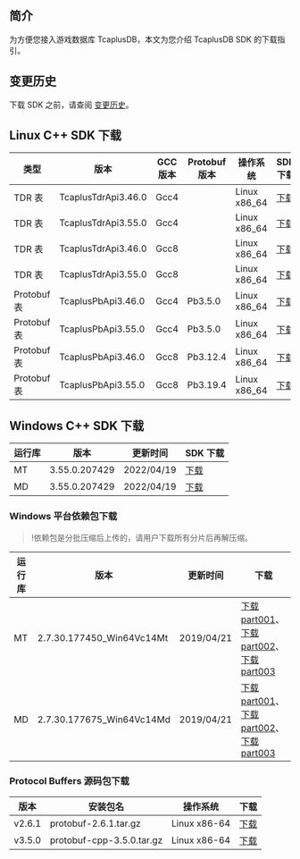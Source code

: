 
## 简介
为方便您接入游戏数据库 TcaplusDB，本文为您介绍 TcaplusDB SDK 的下载指引。

## 变更历史
下载 SDK 之前，请查阅 [变更历史](https://cloud.tencent.com/document/product/596/31926)。

## Linux C++ SDK 下载
| 类型   | 版本   | GCC 版本 | Protobuf 版本 | 操作系统| SDK下载             |                                                       
| ------- | ------- | ----------- | ------------ | ---------- |---------------------------- | 
| TDR 表 | TcaplusTdrApi3.46.0 | Gcc4  |  |Linux x86_64 | [下载](https://tcaplusdb-sdk-1301716906.cos.ap-shanghai.myqcloud.com/API/C%2B%2B/Linux/TcaplusTdrApi3.46.0Gcc4.tar.gz) |
| TDR 表 | 	TcaplusTdrApi3.55.0 | Gcc4 |  |Linux x86_64 | [下载](https://tcaplusdb-sdk-1301716906.cos.ap-shanghai.myqcloud.com/API/C%2B%2B/Linux/TcaplusTdrApi3.55.0Gcc4.tar.gz) |
| TDR 表 | TcaplusTdrApi3.46.0 | Gcc8  |  |Linux x86_64 | [下载](https://tcaplusdb-sdk-1301716906.cos.ap-shanghai.myqcloud.com/API/C%2B%2B/Linux/TcaplusTdrApi3.46.0Gcc8.tar.gz) |
| TDR 表 | TcaplusTdrApi3.55.0 | Gcc8  |  |Linux x86_64 | [下载](https://tcaplusdb-sdk-1301716906.cos.ap-shanghai.myqcloud.com/API/C%2B%2B/Linux/TcaplusTdrApi3.55.0Gcc8.tar.gz) |
| Protobuf 表 | TcaplusPbApi3.46.0 | Gcc4  |Pb3.5.0 |Linux x86_64 | [下载](https://tcaplusdb-sdk-1301716906.cos.ap-shanghai.myqcloud.com/API/C%2B%2B/Linux/TcaplusPbApi3.46.0Gcc4Pb3.5.0.tar.gz) |
| Protobuf 表 | TcaplusPbApi3.55.0 | Gcc4  |Pb3.5.0 |Linux x86_64 | [下载](https://tcaplusdb-sdk-1301716906.cos.ap-shanghai.myqcloud.com/API/C%2B%2B/Linux/TcaplusPbApi3.55.0Gcc4Pb3.5.0.tar.gz) |
| Protobuf 表 | TcaplusPbApi3.46.0 | Gcc8  |Pb3.12.4 |Linux x86_64 | [下载](https://tcaplusdb-sdk-1301716906.cos.ap-shanghai.myqcloud.com/API/C%2B%2B/Linux/TcaplusPbApi3.46.0Gcc8Pb3.12.4.tar.gz) |
| Protobuf 表 | TcaplusPbApi3.55.0 | Gcc8  |Pb3.19.4 |Linux x86_64 | [下载](https://tcaplusdb-sdk-1301716906.cos.ap-shanghai.myqcloud.com/API/C%2B%2B/Linux/TcaplusPbApi3.55.0Gcc8Pb3.19.4.tar.gz) |

## Windows C++ SDK 下载
| 运行库 | 版本          | 更新时间   | SDK 下载                                                     |
| ------ | ------------- | ---------- | ------------------------------------------------------------ |
| MT     | 3.55.0.207429 | 2022/04/19 | [下载](https://tcaplusdb-sdk-1301716906.cos.ap-shanghai.myqcloud.com/API/C%2B%2B/Windows/TDR/3.55.0/Tcaplus_API_3.55.0.207429_Win64Vc14MT_Release_20211028.zip) |
| MD     | 3.55.0.207429 | 2022/04/19 | [下载](https://tcaplusdb-sdk-1301716906.cos.ap-shanghai.myqcloud.com/API/C%2B%2B/Windows/TDR/3.55.0/Tcaplus_API_3.55.0.207429_Win64Vc14MD_Release_20220419.zip) |

### Windows 平台依赖包下载
>!依赖包是分批压缩后上传的，请用户下载所有分片后再解压缩。

| 运行库 | 版本                      | 更新时间   | 下载                                                         |
| ------ | ------------------------- | ---------- | ------------------------------------------------------------ |
| MT     | 2.7.30.177450_Win64Vc14Mt | 2019/04/21 | [下载 part001](https://main.qcloudimg.com/raw/536dc96c2137e7f1ba647889a279357c/TSF4G_BASE-2.7.30.177450_Win64Vc14Mt_Release.zip.001)、[下载 part002](https://main.qcloudimg.com/raw/6437a8decd3771bb61269a5af9328282/TSF4G_BASE-2.7.30.177450_Win64Vc14Mt_Release.zip.002)、[下载 part003](https://main.qcloudimg.com/raw/b5307a4db67330968c7e169206453acb/TSF4G_BASE-2.7.30.177450_Win64Vc14Mt_Release.zip.003) |
| MD     | 2.7.30.177675_Win64Vc14Md | 2019/04/21 | [下载 part001](https://main.qcloudimg.com/raw/5dc72d7652bf2424cb9aac43d3eba78d/TSF4G_BASE-2.7.30.177675_Win64Vc14Md_Release.zip.001)、[下载 part002](https://main.qcloudimg.com/raw/be7df5587e101564e6d3a63fde7a341d/TSF4G_BASE-2.7.30.177675_Win64Vc14Md_Release.zip.002)、[下载 part003](https://main.qcloudimg.com/raw/3e5b09d21aa5088b6c7618f9345cce91/TSF4G_BASE-2.7.30.177675_Win64Vc14Md_Release.zip.003) |

###  Protocol Buffers 源码包下载
| 版本   | 安装包名                  | 操作系统     | 下载                                                         |
| ------ | ------------------------- | ------------ | ------------------------------------------------------------ |
| v2.6.1 | protobuf-2.6.1.tar.gz     | Linux x86-64 | [下载](https://github.com/protocolbuffers/protobuf/releases/download/v2.6.1/protobuf-2.6.1.tar.gz) |
| v3.5.0 | protobuf-cpp-3.5.0.tar.gz | Linux x86-64 | [下载](https://github.com/protocolbuffers/protobuf/releases/download/v3.5.0/protobuf-cpp-3.5.0.tar.gz) |

